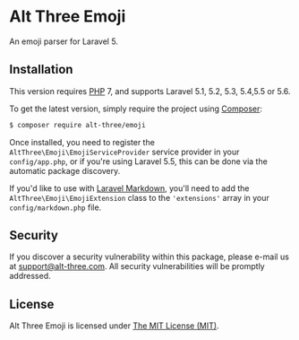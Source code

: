 # Alt Three Emoji

An emoji parser for Laravel 5.


## Installation

This version requires [PHP](https://php.net) 7, and supports Laravel 5.1, 5.2, 5.3, 5.4,5.5 or 5.6.

To get the latest version, simply require the project using [Composer](https://getcomposer.org):

```bash
$ composer require alt-three/emoji
```

Once installed, you need to register the `AltThree\Emoji\EmojiServiceProvider` service provider in your `config/app.php`, or if you're using Laravel 5.5, this can be done via the automatic package discovery.

If you'd like to use with [Laravel Markdown](https://github.com/GrahamCampbell/Laravel-Markdown), you'll need to add the `AltThree\Emoji\EmojiExtension` class to the `'extensions'` array in your `config/markdown.php` file.


## Security

If you discover a security vulnerability within this package, please e-mail us at support@alt-three.com. All security vulnerabilities will be promptly addressed.


## License

Alt Three Emoji is licensed under [The MIT License (MIT)](LICENSE).
